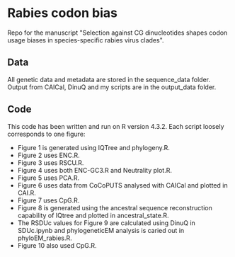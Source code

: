 # Rabies codon bias

Repo for the manuscript "Selection against CG dinucleotides shapes codon usage biases in species-specific rabies virus clades". 

## Data

All genetic data and metadata are stored in the sequence_data folder. Output from CAICal, DinuQ and my scripts are in the output_data folder.

## Code

This code has been written and run on R version 4.3.2. Each script loosely corresponds to one figure:

- Figure 1 is generated using IQTree and phylogeny.R.
- Figure 2 uses ENC.R.
- Figure 3 uses RSCU.R.
- Figure 4 uses both ENC-GC3.R and Neutrality plot.R.
- Figure 5 uses PCA.R.
- Figure 6 uses data from CoCoPUTS analysed with CAICal and plotted in CAI.R.
- Figure 7 uses CpG.R.
- Figure 8 is generated using the ancestral sequence reconstruction capability of IQtree and plotted in ancestral_state.R.
- The RSDUc values for Figure 9 are calculated using DinuQ in SDUc.ipynb and phylogeneticEM analysis is caried out in phyloEM_rabies.R.
- Figure 10 also used CpG.R.

